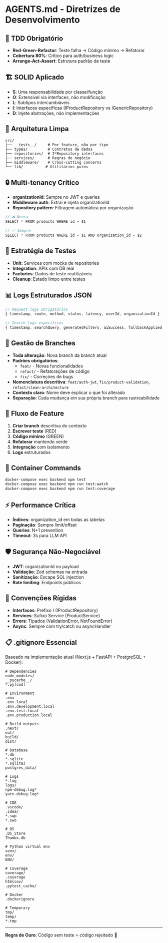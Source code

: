 # AGENTS.md - Diretrizes de Desenvolvimento

## 🎯 TDD Obrigatório
- **Red-Green-Refactor**: Teste falha → Código mínimo → Refatorar
- **Cobertura 80%**: Crítico para auth/business logic
- **Arrange-Act-Assert**: Estrutura padrão de teste

## 🏗️ SOLID Aplicado
- **S**: Uma responsabilidade por classe/função
- **O**: Extensível via interfaces, não modificação
- **L**: Subtipos intercambiáveis
- **I**: Interfaces específicas (IProductRepository vs IGenericRepository)
- **D**: Injete abstrações, não implementações

## 📁 Arquitetura Limpa
```
src/
├── __tests__/     # Por feature, não por tipo
├── types/         # Contratos de dados
├── repositories/  # I*Repository interfaces
├── services/      # Regras de negócio
├── middleware/    # Cross-cutting concerns
└── lib/          # Utilitários puros
```

## 🔒 Multi-tenancy Crítico
- **organizationId**: Sempre no JWT e queries
- **Middleware auth**: Extrai e injeta organizationId
- **Repository pattern**: Filtragem automática por organização

```typescript
// ❌ Nunca
SELECT * FROM products WHERE id = $1

// ✅ Sempre
SELECT * FROM products WHERE id = $1 AND organization_id = $2
```

## 🧪 Estratégia de Testes
- **Unit**: Services com mocks de repositories
- **Integration**: APIs com DB real
- **Factories**: Dados de teste reutilizáveis
- **Cleanup**: Estado limpo entre testes

## 📊 Logs Estruturados JSON
```typescript
// Request logs obrigatórios
{ timestamp, route, method, status, latency, userId, organizationId }

// Search logs específicos
{ timestamp, searchQuery, generatedFilters, aiSuccess, fallbackApplied }
```

## 🌿 Gestão de Branches
- **Toda alteração**: Nova branch da branch atual
- **Padrões obrigatórios**: 
  - `feat/` - Novas funcionalidades
  - `refact/` - Refatorações de código
  - `fix/` - Correções de bugs
- **Nomenclatura descritiva**: `feat/auth-jwt`, `fix/product-validation`, `refact/clean-architecture`
- **Contexto claro**: Nome deve explicar o que foi alterado
- **Separação**: Cada mudança em sua própria branch para rastreabilidade

## 🚀 Fluxo de Feature
1. **Criar branch** descritiva do contexto
2. **Escrever teste** (RED)
3. **Código mínimo** (GREEN)
4. **Refatorar** mantendo verde
5. **Integração** com isolamento
6. **Logs** estruturados

## 🐳 Container Commands
```bash
docker-compose exec backend npm test
docker-compose exec backend npm run test:watch
docker-compose exec backend npm run test:coverage
```

## ⚡ Performance Crítica
- **Índices**: organization_id em todas as tabelas
- **Paginação**: Sempre limit/offset
- **Queries**: N+1 prevention
- **Timeout**: 3s para LLM API

## 🛡️ Segurança Não-Negociável
- **JWT**: organizationId no payload
- **Validação**: Zod schemas na entrada
- **Sanitização**: Escape SQL injection
- **Rate limiting**: Endpoints públicos

## 📝 Convenções Rígidas
- **Interfaces**: Prefixo I (IProductRepository)
- **Services**: Sufixo Service (ProductService)
- **Errors**: Tipados (ValidationError, NotFoundError)
- **Async**: Sempre com try/catch ou asyncHandler

## 📋 .gitignore Essencial
Baseado na implementação atual (Next.js + FastAPI + PostgreSQL + Docker):

```gitignore
# Dependencies
node_modules/
__pycache__/
*.py[cod]

# Environment
.env
.env.local
.env.development.local
.env.test.local
.env.production.local

# Build outputs
.next/
out/
build/
dist/

# Database
*.db
*.sqlite
*.sqlite3
postgres_data/

# Logs
*.log
logs/
npm-debug.log*
yarn-debug.log*

# IDE
.vscode/
.idea/
*.swp
*.swo

# OS
.DS_Store
Thumbs.db

# Python virtual env
venv/
env/
ENV/

# Coverage
coverage/
.coverage
htmlcov/
.pytest_cache/

# Docker
.dockerignore

# Temporary
tmp/
temp/
*.tmp
```

---
**Regra de Ouro**: Código sem teste = código rejeitado 🚫